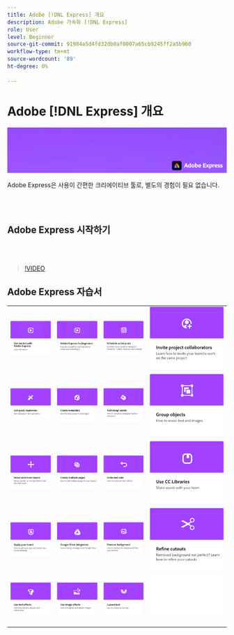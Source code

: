 ```yaml
---
title: Adobe [!DNL Express] 개요
description: Adobe 가속화 [!DNL Express]
role: User
level: Beginner
source-git-commit: 91984a5d4fd32db0af0007a65cb9245ff2a5b960
workflow-type: tm+mt
source-wordcount: '89'
ht-degree: 0%

---
```


# Adobe [!DNL Express] 개요

![Express 메인 이미지](../assets/Express.png)

Adobe Express은 사용이 간편한 크리에이티브 툴로, 별도의 경험이 필요 없습니다.

<br> 

## Adobe Express 시작하기

<br> 

>[!VIDEO](https://video.tv.adobe.com/v/3420204?quality=12&learn=on&hidetitle=true)

## Adobe Express 자습서

<table>
<tr>
   <td>
      <a href="get-started.md">
         <img alt="Adobe Express 시작하기" src="assets/get-started.png" />
      </a>
  </td>
  <td>
      <a href="adobe-express-beginners.md">
         <img alt="초보자를 위한 Adobe Express" src="assets/beginners.png" />
      </a>
  </td>
  <td>
      <a href="schedule.md">
         <img alt="소셜 게시물 예약" src="assets/schedule.png" />
      </a>
  </td>
  <td>
   <a href="collaborate.md">
      <img alt="프로젝트 공동 작업자 초대" src="assets/collaborate.png" />
   </a>
  </td>
</tr>
<tr>
   <td>
      <a href="get-inspiration.md">
         <img alt="영감을 빠르게 얻기" src="assets/inspiration.png" />
      </a>
  </td>
  <td>
   <a href="create-templates.md">
      <img alt="템플릿 만들기" src="assets/templates.png" />
   </a>
  </td>
  <td>
      <a href="add-design-assets.md">
         <img alt="디자인 에셋 추가" src="assets/design-assets.png" />
      </a>
  </td>
  <td>
      <a href="group-objects.md">
         <img alt="오브젝트 그룹화" src="assets/group-objects.png" />
      </a>
  </td>
</tr>
<tr>
   <td>
      <a href="layers.md">
         <img alt="레이어 선택 및 이동" src="assets/layers.png" />
      </a>
  </td>
  <td>
      <a href="multiple-pages.md">
         <img alt="여러 페이지 만들기" src="assets/multiple-pages.png" />
      </a>
  </td>
  <td>
      <a href="undo-redo.md">
         <img alt="실행 취소 및 다시 실행" src="assets/undo-redo.png" />
      </a>
  </td>
  <td>
      <a href="cc-libraries.md">
         <img alt="CC Libraries 사용" src="assets/cc-libraries.png" />
      </a>
  </td>
</tr>
<tr>
   <td>
      <a href="brand.md">
         <img alt="브랜드 적용" src="assets/brand.png" />
      </a>
  </td>
  <td>
      <a href="google-drive.md">
         <img alt="Google Drive 통합" src="assets/google-drive.png" />
      </a>
  </td>
   <td>
      <a href="remove-background.md">
         <img alt="배경 제거" src="assets/background.png" />
      </a>
  </td>
  <td>
      <a href="refine-cutout.md">
         <img alt="오려내기 다듬기" src="assets/cutouts.png" />
      </a>
  </td>
</tr>
  <td>
      <a href="text-effects.md">
         <img alt="텍스트 효과 사용" src="assets/text-effects.png" />
      </a>
  </td>
  <td>
      <a href="image-effects.md">
         <img alt="이미지 효과 사용" src="assets/image-effects.png" />
      </a>
  </td>
  <td>
      <a href="create-curved-text.md">
         <img alt="곡선 텍스트 만들기" src="assets/curved-text.png" />
      </a>
  </td>
  <td>
    <img alt="스페이서" src="../assets/Whitespacer.png" />
    <div>
    <br>
  </td>
</tr>
</table>
